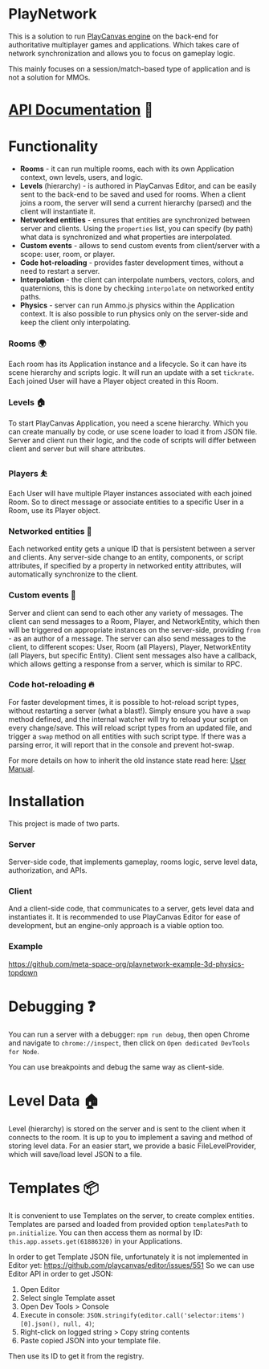 # PlayNetwork

This is a solution to run [PlayCanvas engine](https://github.com/playcanvas/engine) on the back-end for authoritative multiplayer games and applications. Which takes care of network synchronization and allows you to focus on gameplay logic.

This mainly focuses on a session/match-based type of application and is not a solution for MMOs.

# [API Documentation](./docs/) 📄

# Functionality

* **Rooms** - it can run multiple rooms, each with its own Application context, own levels, users, and logic.
* **Levels** (hierarchy) - is authored in PlayCanvas Editor, and can be easily sent to the back-end to be saved and used for rooms. When a client joins a room, the server will send a current hierarchy (parsed) and the client will instantiate it.
* **Networked entities** - ensures that entities are synchronized between server and clients. Using the `properties` list, you can specify (by path) what data is synchronized and what properties are interpolated.
* **Custom events** - allows to send custom events from client/server with a scope: user, room, or player.
* **Code hot-reloading** - provides faster development times, without a need to restart a server.
* **Interpolation** - the client can interpolate numbers, vectors, colors, and quaternions, this is done by checking `interpolate` on networked entity paths.
* **Physics** - server can run Ammo.js physics within the Application context. It is also possible to run physics only on the server-side and keep the client only interpolating.

### Rooms 🌍

Each room has its Application instance and a lifecycle. So it can have its scene hierarchy and scripts logic. It will run an update with a set `tickrate`. Each joined User will have a Player object created in this Room.

### Levels 🏠

To start PlayCanvas Application, you need a scene hierarchy. Which you can create manually by code, or use scene loader to load it from JSON file.
Server and client run their logic, and the code of scripts will differ between client and server but will share attributes.

### Players ⛹️

Each User will have multiple Player instances associated with each joined Room. So to direct message or associate entities to a specific User in a Room, use its Player object.

### Networked entities 🏀

Each networked entity gets a unique ID that is persistent between a server and clients. Any server-side change to an entity, components, or script attributes, if specified by a property in networked entity attributes, will automatically synchronize to the client.

### Custom events 📨

Server and client can send to each other any variety of messages. The client can send messages to a Room, Player, and NetworkEntity, which then will be triggered on appropriate instances on the server-side, providing `from` - as an author of a message. The server can also send messages to the client, to different scopes: User, Room (all Players), Player, NetworkEntity (all Players, but specific Entity).
Client sent messages also have a callback, which allows getting a response from a server, which is similar to RPC.

### Code hot-reloading 🔥

For faster development times, it is possible to hot-reload script types, without restarting a server (what a blast!). Simply ensure you have a `swap` method defined, and the internal watcher will try to reload your script on every change/save. This will reload script types from an updated file, and trigger a `swap` method on all entities with such script type. If there was a parsing error, it will report that in the console and prevent hot-swap.

For more details on how to inherit the old instance state read here: [User Manual](https://developer.playcanvas.com/en/user-manual/scripting/hot-reloading/).

# Installation

This project is made of two parts.

### Server

Server-side code, that implements gameplay, rooms logic, serve level data, authorization, and APIs.

### Client

And a client-side code, that communicates to a server, gets level data and instantiates it. It is recommended to use PlayCanvas Editor for ease of development, but an engine-only approach is a viable option too.

### Example

https://github.com/meta-space-org/playnetwork-example-3d-physics-topdown

# Debugging ❓

You can run a server with a debugger: `npm run debug`, then open Chrome and navigate to `chrome://inspect`, then click on `Open dedicated DevTools for Node`.

You can use breakpoints and debug the same way as client-side.

# Level Data 🏠

Level (hierarchy) is stored on the server and is sent to the client when it connects to the room. It is up to you to implement a saving and method of storing level data. For an easier start, we provide a basic FileLevelProvider, which will save/load level JSON to a file.

# Templates 📦

It is convenient to use Templates on the server, to create complex entities. Templates are parsed and loaded from provided option `templatesPath` to `pn.initialize`. You can then access them as normal by ID: `this.app.assets.get(61886320)` in your Applications.

In order to get Template JSON file, unfortunately it is not implemented in Editor yet: https://github.com/playcanvas/editor/issues/551
So we can use Editor API in order to get JSON:

1. Open Editor
2. Select single Template asset
3. Open Dev Tools > Console
4. Execute in console: `JSON.stringify(editor.call('selector:items')[0].json(), null, 4)`;
5. Right-click on logged string > Copy string contents
6. Paste copied JSON into your template file.

Then use its ID to get it from the registry.
